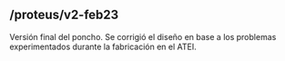 ## /proteus/v2-feb23 

Versión final del poncho. Se corrigió el diseño en base a los problemas experimentados durante la fabricación en el ATEI.